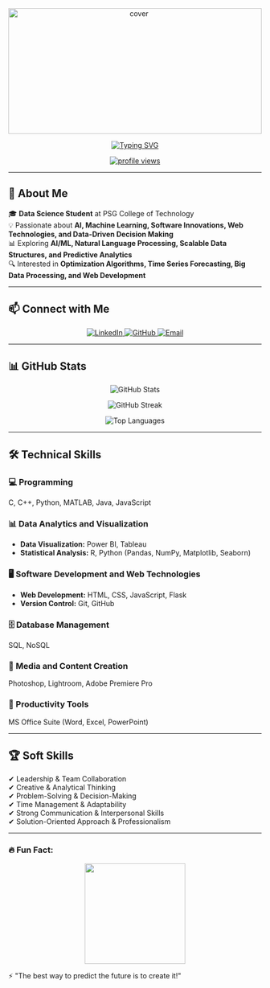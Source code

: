 <div align="center">
  <img width="100%" height="250px" src="https://149366088.v2.pressablecdn.com/wp-content/uploads/2016/10/digitalocean-penguin-linux-wallpaper.jpg" alt="cover" />
</div>

<p align="center">
  <a href="https://git.io/typing-svg">
    <img src="https://readme-typing-svg.demolab.com?font=Fira+Code&pause=1000&color=00FF00&width=435&lines=VisvaV;Data+Science+Student;Always+Learning+and+Building...&center=true&vCenter=true&size=32" alt="Typing SVG" />
  </a>
</p>

<p align="center">
  <a href="https://github.com/VisvaV">
    <img src="https://komarev.com/ghpvc/?username=VisvaV&label=Profile%20Views&color=0e75b6&style=flat" alt="profile views" />
  </a>
</p>

---

## 🚀 About Me  
🎓 **Data Science Student** at PSG College of Technology  
💡 Passionate about **AI, Machine Learning, Software Innovations, Web Technologies, and Data-Driven Decision Making**  
📊 Exploring **AI/ML, Natural Language Processing, Scalable Data Structures, and Predictive Analytics**  
🔍 Interested in **Optimization Algorithms, Time Series Forecasting, Big Data Processing, and Web Development**  

---

## 📫 Connect with Me  
<p align="center">
  <a href="https://www.linkedin.com/in/visvav">
    <img src="https://img.shields.io/badge/-LinkedIn-blue?style=flat&logo=Linkedin&logoColor=white" alt="LinkedIn" />
  </a>
  <a href="https://github.com/VisvaV">
    <img src="https://img.shields.io/badge/-GitHub-000?style=flat&logo=GitHub&logoColor=white" alt="GitHub" />
  </a>
  <a href="mailto:visvafelix2005@gmail.com">
    <img src="https://img.shields.io/badge/Email-visvafelix2005%40gmail.com-red?style=flat&logo=gmail&logoColor=white" alt="Email" />
  </a>
</p>

---

## 📊 GitHub Stats  
<p align="center">
  <img src="https://github-readme-stats.vercel.app/api?username=VisvaV&show_icons=true&theme=tokyonight" alt="GitHub Stats" />
</p>

<p align="center">
  <img src="https://github-readme-streak-stats.herokuapp.com/?user=VisvaV&theme=tokyonight" alt="GitHub Streak" />
</p>

<p align="center">
  <img src="https://github-readme-stats.vercel.app/api/top-langs/?username=VisvaV&layout=compact&theme=tokyonight" alt="Top Languages" />
</p>

---

## 🛠️ Technical Skills  

### 💻 Programming  
C, C++, Python, MATLAB, Java, JavaScript  

### 📊 Data Analytics and Visualization  
- **Data Visualization:** Power BI, Tableau  
- **Statistical Analysis:** R, Python (Pandas, NumPy, Matplotlib, Seaborn)  

### 🖥️ Software Development and Web Technologies  
- **Web Development:** HTML, CSS, JavaScript, Flask  
- **Version Control:** Git, GitHub  

### 🗄️ Database Management  
SQL, NoSQL  

### 🎨 Media and Content Creation  
Photoshop, Lightroom, Adobe Premiere Pro  

### 📂 Productivity Tools  
MS Office Suite (Word, Excel, PowerPoint)  

---

## 🏆 Soft Skills  

✔ Leadership & Team Collaboration  
✔ Creative & Analytical Thinking  
✔ Problem-Solving & Decision-Making  
✔ Time Management & Adaptability  
✔ Strong Communication & Interpersonal Skills  
✔ Solution-Oriented Approach & Professionalism  

---

### 🔥 **Fun Fact:**  
<p align="center">
  <img src="https://media.giphy.com/media/QTfX9Ejfra3ZmNxh6B/giphy.gif" width="200"/>
</p>
⚡ "The best way to predict the future is to create it!"  
